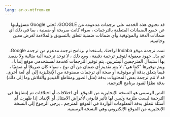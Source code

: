 ```yaml
---
lang: ar-x-mtfrom-en
---
```

<p style=";text-align:right;direction:rtl"> قد تحتوي هذه الخدمة على ترجمات مدعومة من GOOGLE. تُخلي Google مسؤوليتها عن جميع الضمانات المتعلقة بالترجمات ، سواء كانت صريحة أو ضمنية ، بما في ذلك أي ضمانات الدقة والموثوقية وأي ضمانات ضمنية تتعلق بالتسويق والملاءمة لغرض معين وخاصية. </p> 

<p style=";text-align:right;direction:rtl"> تمت ترجمة موقع Indaba لراحتك باستخدام برنامج ترجمة مدعوم من ترجمة Google. تم بذل جهود معقولة لتوفير ترجمة دقيقة ، ومع ذلك ، لا توجد ترجمة آلية مثالية ولا يقصد بها استبدال المترجمين البشريين. يتم توفير الترجمات كخدمة لمستخدمي موقع إندابا ، ويتم توفيرها &quot;كما هي&quot;. لا يتم تقديم أي ضمان من أي نوع ، سواء كان صريحًا أو ضمنيًا ، فيما يتعلق بدقة أو موثوقية أو صحة أي ترجمات مصنوعة من الإنجليزية إلى أي لغة أخرى. قد لا تتم ترجمة بعض المحتويات بدقة (مثل الصور ومقاطع الفيديو والفلاش وما إلى ذلك) بدقة نظرًا لقيود برنامج الترجمة. </p> 

<p style=";text-align:right;direction:rtl"> النص الرسمي هو النسخة الإنجليزية من الموقع. أي اختلافات أو اختلافات تم إنشاؤها في الترجمة ليست ملزمة وليس لها تأثير قانوني لأغراض الامتثال أو الإنفاذ. إذا ظهرت أي أسئلة تتعلق بدقة المعلومات الواردة في الموقع المترجم ، يرجى الرجوع إلى النسخة الإنجليزية من الموقع الإلكتروني وهي النسخة الرسمية. </p> 
